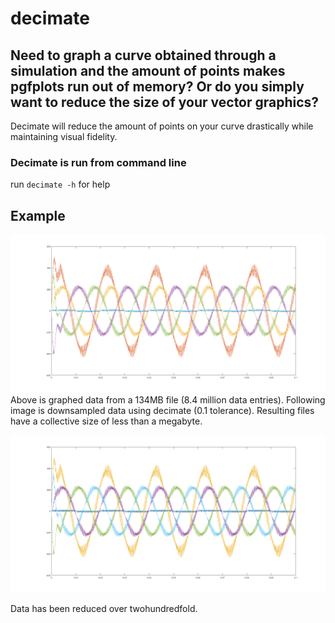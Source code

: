 # decimate

Need to graph a curve obtained through a simulation and the amount of points makes pgfplots run out of memory? Or do you simply want to reduce the size of your vector graphics?
---
Decimate will reduce the amount of points on your curve drastically while maintaining visual fidelity.

### Decimate is run from command line
run `decimate -h` for help

## Example

![Lots of data points](_assets/bigbig.png)
Above is graphed data from a 134MB file (8.4 million data entries). Following image is downsampled data using decimate (0.1 tolerance). Resulting files have a collective size of less than a megabyte.

![Less data points but identical to above](_assets/smolbig.png)

Data has been reduced over twohundredfold.

